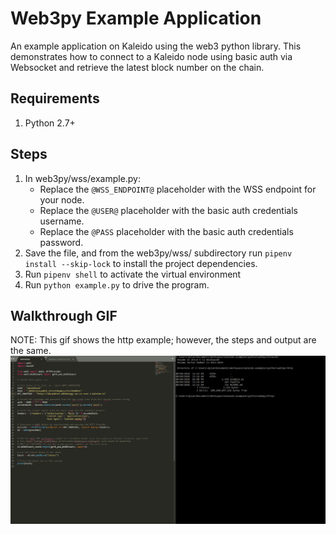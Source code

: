 # Web3py Example Application
An example application on Kaleido using the web3 python library. This demonstrates how to connect to a Kaleido node using basic auth via Websocket and retrieve the latest block number on the chain.

## Requirements

1. Python 2.7+

## Steps
1. In web3py/wss/example.py:
    + Replace the `@WSS_ENDPOINT@` placeholder with the WSS endpoint for your node.
    + Replace the `@USER@` placeholder with the basic auth credentials username.
    + Replace the `@PASS` placeholder with the basic auth credentials password.
2. Save the file, and from the web3py/wss/ subdirectory run `pipenv install --skip-lock` to install the project dependencies.
3. Run `pipenv shell` to activate the virtual environment
4. Run `python example.py` to drive the program.

## Walkthrough GIF

NOTE: This gif shows the http example; however, the steps and output are the same.
![Web3.py Example Gif](../Web3pyExample.gif "Web3.py Example GIF")